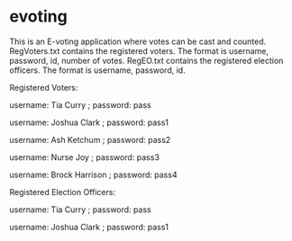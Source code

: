 # evoting
This is an E-voting application where votes can be cast and counted.
RegVoters.txt contains the registered voters. The format is username, password, id, number of votes.
RegEO.txt contains the registered election officers. The format is username, password, id.


Registered Voters:

username: Tia Curry ; password: pass
  
username: Joshua Clark ; password: pass1

username: Ash Ketchum ; password: pass2

username: Nurse Joy ; password: pass3

username: Brock Harrison ; password: pass4

Registered Election Officers:

username: Tia Curry ; password: pass

username: Joshua Clark ; password: pass1
